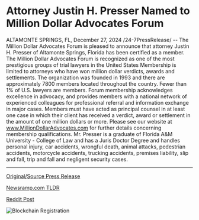 # Attorney Justin H. Presser Named to Million Dollar Advocates Forum

ALTAMONTE SPRINGS, FL, December 27, 2024 /24-7PressRelease/ -- The Million Dollar Advocates Forum is pleased to announce that attorney Justin H. Presser of Altamonte Springs, Florida has been certified as a member. The Million Dollar Advocates Forum is recognized as one of the most prestigious groups of trial lawyers in the United States Membership is limited to attorneys who have won million dollar verdicts, awards and settlements. The organization was founded in 1993 and there are approximately 7800 members located throughout the country. Fewer than 1% of U.S. lawyers are members. Forum membership acknowledges excellence in advocacy, and provides members with a national network of experienced colleagues for professional referral and information exchange in major cases. Members must have acted as principal counsel in at least one case in which their client has received a verdict, award or settlement in the amount of one million dollars or more. Please see our website at www.MillionDollarAdvocates.com for further details concerning membership qualifications.  Mr. Presser is a graduate of Florida A&M University - College of Law and has a Juris Doctor Degree and handles personal injury, car accidents, wrongful death, animal attacks, pedestrian accidents, motorcycle accidents, trucking accidents, premises liability, slip and fall, trip and fall and negligent security cases. 

---

[Original/Source Press Release](https://www.24-7pressrelease.com/press-release/517431/attorney-justin-h-presser-named-to-million-dollar-advocates-forum)
                    

[Newsramp.com TLDR](https://newsramp.com/curated-news/attorney-justin-h-presser-certified-as-member-of-million-dollar-advocates-forum/9ecff789214d83898c9063cdc682afb7) 

 



[Reddit Post](https://www.reddit.com/r/AwardsAndRecognition/comments/1hnabm0/attorney_justin_h_presser_certified_as_member_of/) 



![Blockchain Registration](https://cdn.newsramp.app/24-7PressRelease/qrcode/2412/27/quitpRCy.webp)